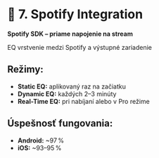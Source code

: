 # 📱 7. Spotify Integration

**Spotify SDK – priame napojenie na stream**

EQ vrstvenie medzi Spotify a výstupné zariadenie

## Režimy:
- **Static EQ:** aplikovaný raz na začiatku
- **Dynamic EQ:** každých 2–3 minúty
- **Real-Time EQ:** pri nabíjaní alebo v Pro režime

## Úspešnosť fungovania:
- **Android:** ~97 %
- **iOS:** ~93–95 %

